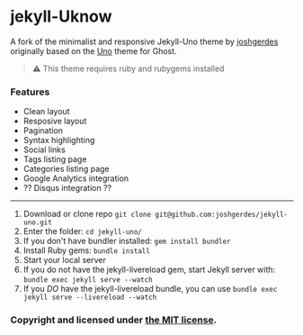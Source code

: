 # jekyll-Uknow
A fork of the minimalist and responsive Jekyll-Uno theme by [joshgerdes](http://joshgerdes.github.com) originally based on the [Uno](https://github.com/daleanthony/Uno) theme for Ghost.
> :warning:  This theme requires ruby and rubygems installed

### Features
* Clean layout
* Resposive layout
* Pagination
* Syntax highlighting
* Social links
* Tags listing page
* Categories listing page
* Google Analytics integration
* ?? Disqus integration ??

---
1. Download or clone repo `git clone git@github.com:joshgerdes/jekyll-uno.git`
2. Enter the folder: `cd jekyll-uno/`
3. If you don't have bundler installed: `gem install bundler`
3. Install Ruby gems: `bundle install`
4. Start your local server
  1. If you do not have the jekyll-livereload gem, start Jekyll server with: `bundle exec jekyll serve --watch`
  2. If you _DO_ have the jekyll-livereload bundle, you can use `bundle exec jekyll serve --livereload --watch`

### Copyright and licensed under [the MIT license](/LICENSE).